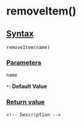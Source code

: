 # removeItem()

<!-- Description -->

## [Syntax]()

    removeItem(name)

### [Parameters]()

`name`

`*`: **Default Value** 


### [Return value]()


<!-- ## [Examples]() -->
<!--  -->
    <!-- Description -->
<!--  -->
<!-- ## [See also]() -->
<!--  -->
<!-- -   [link]() -->
